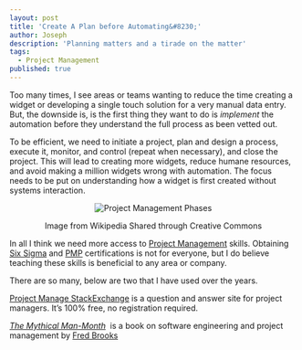 ```yaml
---
layout: post
title: 'Create A Plan before Automating&#8230;'
author: Joseph
description: 'Planning matters and a tirade on the matter'
tags:
  - Project Management
published: true
---
```

Too many times, I see areas or teams wanting to reduce the time creating a widget or developing a single touch solution for a very manual data entry. But, the downside is, is the first thing they want to do is *implement* the automation before they understand the full process as been vetted out.

To be efficient, we need to initiate a project, plan and design a process, execute it, monitor, and control (repeat when necessary), and close the project. This will lead to creating more widgets, reduce humane resources, and avoid making a million widgets wrong with automation. The focus needs to be put on understanding how a widget is first created without systems interaction.

<p align="center">
  <img src="http://i1.wp.com/upload.wikimedia.org/wikipedia/commons/b/bb/Project_Management_%28phases%29.png?resize=737%2C202" alt="Project Management Phases" data-recalc-dims="1" />
</p>

<p align="center">
Image from Wikipedia Shared through Creative Commons
</p>

In all I think we need more access to [Project Management](http://en.wikipedia.org/wiki/Project_management) skills. Obtaining [Six Sigma](http://en.wikipedia.org/wiki/Six_sigma)  and [PMP](http://en.wikipedia.org/wiki/Project_Management_Professional) certifications is not for everyone, but I do believe teaching these skills is beneficial to any area or company. 

There are so many, below are two that I have used over the years.

[Project Manage StackExchange](http://pm.stackexchange.com/) is a question and answer site for project managers. It&#8217;s 100% free, no registration required.

[*The Mythical Man-Month*](http://en.wikipedia.org/wiki/The_Mythical_Man-Month)  is a book on software engineering and project management by [Fred Brooks](http://en.wikipedia.org/wiki/Fred_Brooks)
